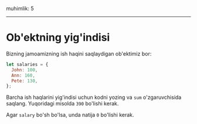 muhimlik: 5

---

# Ob'ektning yig'indisi

Bizning jamoamizning ish haqini saqlaydigan ob'ektimiz bor:

```js
let salaries = {
  John: 100,
  Ann: 160,
  Pete: 130,
};
```

Barcha ish haqlarini yig'indisi uchun kodni yozing va `sum` o'zgaruvchisida saqlang. Yuqoridagi misolda `390` bo'lishi kerak.

Agar `salary` bo'sh bo'lsa, unda natija `0` bo'lishi kerak.

